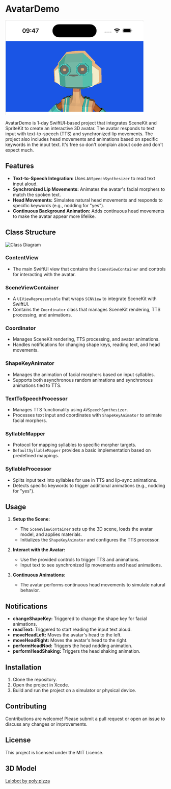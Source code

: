 # AvatarDemo

![Robot](images/3dmodel.png)

AvatarDemo is 1-day SwiftUI-based project that integrates SceneKit and SpriteKit to create an interactive 3D avatar. The avatar responds to text input with text-to-speech (TTS) and synchronized lip movements. The project also includes head movements and animations based on specific keywords in the input text. It's free so don't complain about code and don't expect much.

## Features

- **Text-to-Speech Integration:** Uses `AVSpeechSynthesizer` to read text input aloud.
- **Synchronized Lip Movements:** Animates the avatar's facial morphers to match the spoken text.
- **Head Movements:** Simulates natural head movements and responds to specific keywords (e.g., nodding for "yes").
- **Continuous Background Animation:** Adds continuous head movements to make the avatar appear more lifelike.

## Class Structure

![Class Diagram](images/diagam.svg)

### ContentView
- The main SwiftUI view that contains the `SceneViewContainer` and controls for interacting with the avatar.

### SceneViewContainer
- A `UIViewRepresentable` that wraps `SCNView` to integrate SceneKit with SwiftUI.
- Contains the `Coordinator` class that manages SceneKit rendering, TTS processing, and animations.

### Coordinator
- Manages SceneKit rendering, TTS processing, and avatar animations.
- Handles notifications for changing shape keys, reading text, and head movements.

### ShapeKeyAnimator
- Manages the animation of facial morphers based on input syllables.
- Supports both asynchronous random animations and synchronous animations tied to TTS.

### TextToSpeechProcessor
- Manages TTS functionality using `AVSpeechSynthesizer`.
- Processes text input and coordinates with `ShapeKeyAnimator` to animate facial morphers.

### SyllableMapper
- Protocol for mapping syllables to specific morpher targets.
- `DefaultSyllableMapper` provides a basic implementation based on predefined mappings.

### SyllableProcessor
- Splits input text into syllables for use in TTS and lip-sync animations.
- Detects specific keywords to trigger additional animations (e.g., nodding for "yes").

## Usage

1. **Setup the Scene:**
   - The `SceneViewContainer` sets up the 3D scene, loads the avatar model, and applies materials.
   - Initializes the `ShapeKeyAnimator` and configures the TTS processor.

2. **Interact with the Avatar:**
   - Use the provided controls to trigger TTS and animations.
   - Input text to see synchronized lip movements and head animations.

3. **Continuous Animations:**
   - The avatar performs continuous head movements to simulate natural behavior.  

## Notifications

- **changeShapeKey:** Triggered to change the shape key for facial animations.
- **readText:** Triggered to start reading the input text aloud.
- **moveHeadLeft:** Moves the avatar's head to the left.
- **moveHeadRight:** Moves the avatar's head to the right.
- **performHeadNod:** Triggers the head nodding animation.
- **performHeadShaking:** Triggers the head shaking animation.

## Installation

1. Clone the repository.
2. Open the project in Xcode.
3. Build and run the project on a simulator or physical device.

## Contributing

Contributions are welcome! Please submit a pull request or open an issue to discuss any changes or improvements.

## License

This project is licensed under the MIT License.

## 3D Model
[Lalobot by poly.pizza](https://poly.pizza/bundle/100-Avatars-R2-1VwH0yHhlS)

